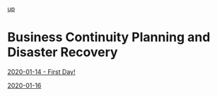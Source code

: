 [up](../../../index.md)

# Business Continuity Planning and Disaster Recovery

[2020-01-14 - First Day!](./2020-01-14.md)

[2020-01-16](./2020-01.16.md)
